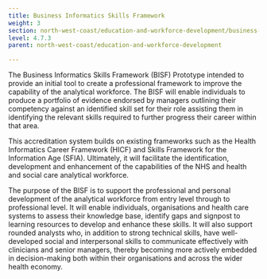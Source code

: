 ```yaml
---
title: Business Informatics Skills Framework
weight: 3
section: north-west-coast/education-and-workforce-development/business-informatics-skills-framework
level: 4.7.3
parent: north-west-coast/education-and-workforce-development

---
```


The Business Informatics Skills Framework (BISF) Prototype intended to provide an initial tool to create a professional framework to improve the capability of the analytical workforce. The BISF will enable individuals to produce a portfolio of evidence endorsed by managers outlining their competency against an identified skill set for their role assisting them in identifying the relevant skills required to further progress their career within that area.  

This accreditation system builds on existing frameworks such as the Health Informatics Career Framework (HICF) and Skills Framework for the Information Age (SFIA). Ultimately, it will facilitate the identification, development and enhancement of the capabilities of the NHS and health and social care analytical workforce.   

The purpose of the BISF is to support the professional and personal development of the analytical workforce from entry level through to professional level. It will enable individuals, organisations and health care systems to assess their knowledge base, identify gaps and signpost to learning resources to develop and enhance these skills. It will also support rounded analysts who, in addition to strong technical skills, have well-developed social and interpersonal skills to communicate effectively with clinicians and senior managers, thereby becoming more actively embedded in decision-making both within their organisations and across the wider health economy. 
